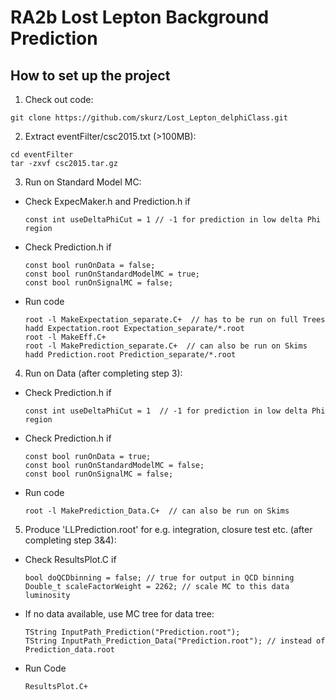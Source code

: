 # RA2b Lost Lepton Background Prediction

## How to set up the project
1. Check out code:

  ```
  git clone https://github.com/skurz/Lost_Lepton_delphiClass.git
  ```
2. Extract eventFilter/csc2015.txt (>100MB):

  ```
  cd eventFilter
  tar -zxvf csc2015.tar.gz
  ```
  
3. Run on Standard Model MC:

  - Check ExpecMaker.h and Prediction.h if
  
    ```
    const int useDeltaPhiCut = 1 // -1 for prediction in low delta Phi region
    ```

  - Check Prediction.h if
    
    ```
    const bool runOnData = false;
    const bool runOnStandardModelMC = true;
    const bool runOnSignalMC = false; 
    ```
  
  - Run code
  
    ```
    root -l MakeExpectation_separate.C+  // has to be run on full Trees
    hadd Expectation.root Expectation_separate/*.root
    root -l MakeEff.C+
    root -l MakePrediction_separate.C+  // can also be run on Skims
    hadd Prediction.root Prediction_separate/*.root
    ```
    
4. Run on Data (after completing step 3):
   
  - Check Prediction.h if
  
    ```
    const int useDeltaPhiCut = 1  // -1 for prediction in low delta Phi region
    ```
    
  - Check Prediction.h if
    
    ```
    const bool runOnData = true;
    const bool runOnStandardModelMC = false;
    const bool runOnSignalMC = false; 
    ```
  
  - Run code
  
    ```
    root -l MakePrediction_Data.C+  // can also be run on Skims
    ```
  
5. Produce 'LLPrediction.root' for e.g. integration, closure test etc. (after completing step 3&4):

  - Check ResultsPlot.C if
  
    ```
    bool doQCDbinning = false; // true for output in QCD binning
    Double_t scaleFactorWeight = 2262; // scale MC to this data luminosity
    ```
    
  - If no data available, use MC tree for data tree:
  
    ```
    TString InputPath_Prediction("Prediction.root");
    TString InputPath_Prediction_Data("Prediction.root"); // instead of Prediction_data.root
    ```
  
  - Run Code
  
    ```
    ResultsPlot.C+
    ```
